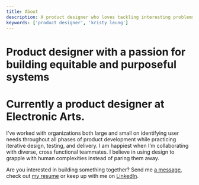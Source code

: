 ```yaml
---
title: About
description: A product designer who loves tackling interesting problems with elegant solutions.
keywords: ['product designer', 'kristy leung']
---
```


# Product designer with a passion for building equitable and purposeful systems 
# Currently a product designer at Electronic Arts. 

I've worked with organizations both large and small on identifying user needs throughout all phases of product development while practicing iterative design, testing, and delivery. I am happiest when I’m collaborating with diverse, cross functional teammates. I believe in using design to grapple with human complexities instead of paring them away.


Are you interested in building something together? Send me [a message](mailto:kristy.leung11@gmail.com), check out [my resume](./Kristy-Leung-Product-Designer-Resume.pdf) or keep up with me on [LinkedIn](https://ca.linkedin.com/in/kristyleung).

<!-- <SectionHeader>Good reads from my Goodreads</SectionHeader>

<ProjectLink title={`Everything I Never Told You`} abstract={`Celeste Ng`} link={`https://www.goodreads.com/review/show/3764491209/`} /> -->

